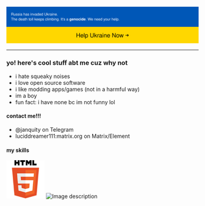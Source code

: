 [![Stand With Ukraine](https://raw.githubusercontent.com/vshymanskyy/StandWithUkraine/main/banner2-direct.svg)](https://stand-with-ukraine.pp.ua)

---

### yo! here's cool stuff abt me cuz why not

- i hate squeaky noises
- i love open source software
- i like modding apps/games (not in a harmful way)
- im a boy
- fun fact: i have none bc im not funny lol

#### contact me!!!

- @janquity on Telegram
- luciddreamer111:matrix.org on Matrix/Element


#### my skills

<img src="https://raw.githubusercontent.com/github/explore/80688e429a7d4ef2fca1e82350fe8e3517d3494d/topics/html/html.png" alt="Image description" width="100" height="100">

<img src="https://tailwindcss.com/_next/static/media/tailwindcss-mark.79614a5f61617ba49a0891494521226b.svg" alt="Image description" width="100" height="100">


<!-- ixo** is a ✨ _special_ ✨ repository because its `README.md` (this file) appears on your GitHub profile.

Here are some ideas to get you started:

- 🔭 I’m currently working on ...
- 🌱 I’m currently learning ...
- 👯 I’m looking to collaborate on ...
- 🤔 I’m looking for help with ...
- 💬 Ask me about ...
- 📫 How to reach me: ...
- 😄 Pronouns: ...
- ⚡ Fun fact: ...
-->
